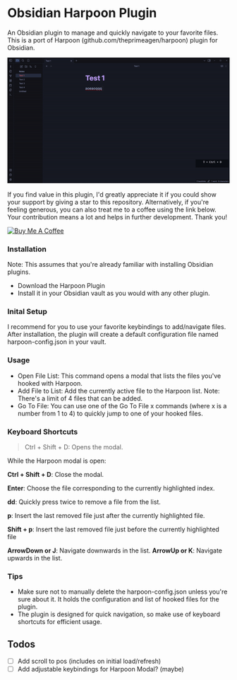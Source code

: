 # Obsidian Harpoon Plugin

An Obsidian plugin to manage and quickly navigate to your favorite files.
This is a port of Harpoon (github.com/theprimeagen/harpoon) plugin for Obsidian.

![Example Usage](./sample.gif)

If you find value in this plugin, I'd greatly appreciate it if you could show your support by giving a star to this repository. Alternatively, if you're feeling generous, you can also treat me to a coffee using the link below. Your contribution means a lot and helps in further development. Thank you!

<a href="[https://www.buymeacoffee.com/devmask](https://www.buymeacoffee.com/devmask)" target="_blank"><img src="https://cdn.buymeacoffee.com/buttons/default-orange.png" alt="Buy Me A Coffee" height="41" width="174"></a>


### Installation

Note: This assumes that you're already familiar with installing Obsidian plugins.

* Download the Harpoon Plugin
* Install it in your Obsidian vault as you would with any other plugin.

### Inital Setup

I recommend for you to use your favorite keybindings to add/navigate files.
After installation, the plugin will create a default configuration file named harpoon-config.json in your vault.

### Usage

* Open File List: This command opens a modal that lists the files you've hooked with Harpoon.
* Add File to List: Add the currently active file to the Harpoon list. Note: There's a limit of 4 files that can be added.
* Go To File: You can use one of the Go To File x commands (where x is a number from 1 to 4) to quickly jump to one of your hooked files.

### Keyboard Shortcuts


> Ctrl + Shift + D: Opens the modal.

While the Harpoon modal is open:

**Ctrl + Shift + D**: Close the modal.

**Enter**: Choose the file corresponding to the currently highlighted index.

**dd**: Quickly press twice to remove a file from the list.

**p**: Insert the last removed file just after the currently highlighted file.

**Shift + p**: Insert the last removed file just before the currently highlighted file

**ArrowDown or J**: Navigate downwards in the list.
**ArrowUp or K**: Navigate upwards in the list.

### Tips

* Make sure not to manually delete the harpoon-config.json unless you're sure about it. It holds the configuration and list of hooked files for the plugin.
* The plugin is designed for quick navigation, so make use of keyboard shortcuts for efficient usage.

## Todos

- [ ] Add scroll to pos (includes on initial load/refresh)
- [ ] Add adjustable keybindings for Harpoon Modal? (maybe)
